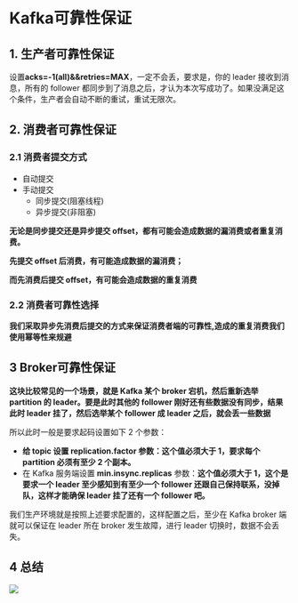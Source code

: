 # Kafka可靠性保证

## 1. 生产者可靠性保证

设置**acks=-1(all)&&retries=MAX**，一定不会丢，要求是，你的 leader 接收到消息，所有的 follower 都同步到了消息之后，才认为本次写成功了。如果没满足这个条件，生产者会自动不断的重试，重试无限次。

## 2. 消费者可靠性保证

### 2.1 消费者提交方式

- 自动提交
- 手动提交
  - 同步提交(阻塞线程)
  - 异步提交(非阻塞)

**无论是同步提交还是异步提交 offset，都有可能会造成数据的漏消费或者重复消费。**

**先提交 offset 后消费，有可能造成数据的漏消费；**

**而先消费后提交 offset，有可能会造成数据的重复消费**

### 2.2 消费者可靠性选择

**我们采取异步先消费后提交的方式来保证消费者端的可靠性,造成的重复消费我们使用幂等性来规避**



## 3 Broker可靠性保证

**这块比较常见的一个场景，就是 Kafka 某个 broker 宕机，然后重新选举 partition 的 leader。要是此时其他的 follower 刚好还有些数据没有同步，结果此时 leader 挂了，然后选举某个 follower 成 leader 之后，就会丢一些数据**

所以此时一般是要求起码设置如下 2 个参数：

- **给 topic 设置 replication.factor 参数：这个值必须大于 1，要求每个 partition 必须有至少 2 个副本。**
- 在 Kafka 服务端设置 **min.insync.replicas** 参数：**这个值必须大于 1，这个是要求一个 leader 至少感知到有至少一个 follower 还跟自己保持联系，没掉队，这样才能确保 leader 挂了还有一个 follower 吧。**

我们生产环境就是按照上述要求配置的，这样配置之后，至少在 Kafka broker 端就可以保证在 leader 所在 broker 发生故障，进行 leader 切换时，数据不会丢失。

## 4 总结

![](http://dist415.oss-cn-beijing.aliyuncs.com/kafkasis.png)








